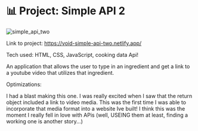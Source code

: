 # 📊 Project: Simple API 2


![simple_api_two](https://user-images.githubusercontent.com/23227549/200634437-689db4be-6872-4627-80f4-ffd16c4c6389.png)


Link to project: https://void-simple-api-two.netlify.app/

Tech used: HTML, CSS, JavaScript, cooking data Api!


An application that allows the user to type in an ingredient and get a link to a youtube video that utilizes that ingredient.

Optimizations:

I had a blast making this one. I was really excited when I saw that the return object included a link to video media. 
This was the first time I was able to incorporate that media format into a website Ive built! 
I think this was the moment I really fell in love with APis (well, USEING them at least, finding a working one is another story...)  
